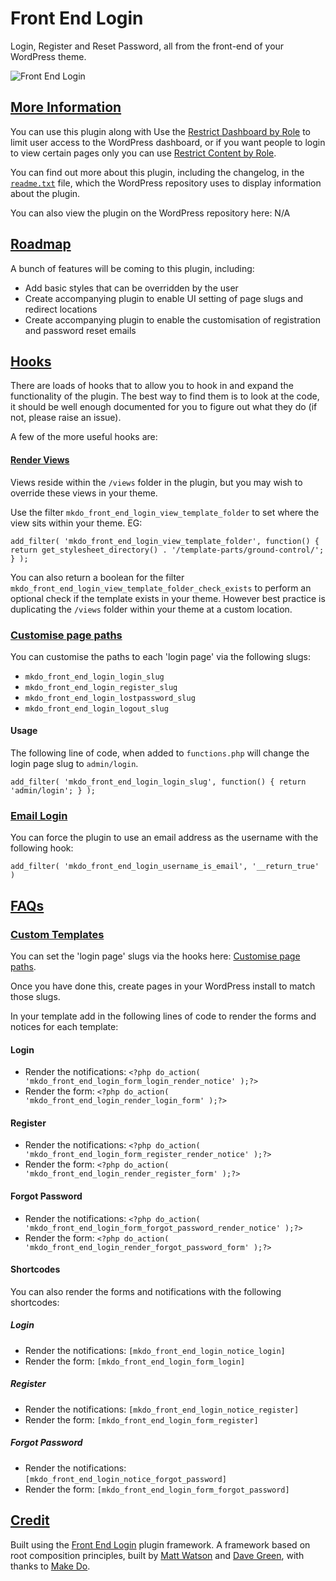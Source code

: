# Front End Login

Login, Register and Reset Password, all from the front-end of your WordPress theme.

![Front End Login](https://github.com/mkdo/front-end-login/blob/master/assets/wp-org/banner-1544x500.png?raw=true "Front End Login")

## [More Information](#more-information)

You can use this plugin along with Use the [Restrict Dashboard by Role](https://en-gb.wordpress.org/plugins/restrict-dashboard-by-role/) to limit user access to the WordPress dashboard, or if you want people to login to view certain pages only you can use [Restrict Content by Role](https://en-gb.wordpress.org/plugins/restrict-content-by-role/).

You can find out more about this plugin, including the changelog, in the [`readme.txt`](https://github.com/mwtsn/front-end-login/blob/master/readme.txt) file, which the WordPress repository uses to display information about the plugin.

You can also view the plugin on the WordPress repository here: N/A

## [Roadmap](#roadmap)
A bunch of features will be coming to this plugin, including:

- Add basic styles that can be overridden by the user
- Create accompanying plugin to enable UI setting of page slugs and redirect locations
- Create accompanying plugin to enable the customisation of registration and password reset emails

## [Hooks](#hooks)

There are loads of hooks that to allow you to hook in and expand the functionality
of the plugin. The best way to find them is to look at the code, it should be well
enough documented for you to figure out what they do (if not, please raise an issue).

A few of the more useful hooks are:

#### [Render Views](#hooks-render-views)
Views reside within the `/views` folder in the plugin, but you may wish to override
these views in your theme.

Use the filter `mkdo_front_end_login_view_template_folder` to set where the view
sits within your theme. EG:

`add_filter( 'mkdo_front_end_login_view_template_folder', function() {  
	return get_stylesheet_directory() . '/template-parts/ground-control/';  
} );`  

You can also return a boolean for the filter `mkdo_front_end_login_view_template_folder_check_exists`
to perform an optional check if the template exists in your theme. However best
practice is duplicating the `/views` folder within your theme at a custom location.

### [Customise page paths](#hooks-page-paths)

You can customise the paths to each 'login page' via the following slugs:

- `mkdo_front_end_login_login_slug`
- `mkdo_front_end_login_register_slug`
- `mkdo_front_end_login_lostpassword_slug`
- `mkdo_front_end_login_logout_slug`

#### Usage

The following line of code, when added to `functions.php` will change the login
page slug to `admin/login`.

`add_filter( 'mkdo_front_end_login_login_slug', function() {
	return 'admin/login';
} );`

### [Email Login](#hooks-email-login)

You can force the plugin to use an email address as the username with the following hook:

`add_filter( 'mkdo_front_end_login_username_is_email', '__return_true' )`

## [FAQs](#faqs)

### [Custom Templates](#faqs-custom-templates)

You can set the 'login page' slugs via the hooks here: [Customise page paths](https://github.com/mwtsn/front-end-login/blob/master/README.md#hooks-page-paths).

Once you have done this, create pages in your WordPress install to match those slugs.

In your template add in the following lines of code to render the forms and notices for each template:

#### Login

- Render the notifications: `<?php do_action( 'mkdo_front_end_login_form_login_render_notice' );?>`
- Render the form: `<?php do_action( 'mkdo_front_end_login_render_login_form' );?>`

#### Register

- Render the notifications: `<?php do_action( 'mkdo_front_end_login_form_register_render_notice' );?>`
- Render the form: `<?php do_action( 'mkdo_front_end_login_render_register_form' );?>`

#### Forgot Password

- Render the notifications: `<?php do_action( 'mkdo_front_end_login_form_forgot_password_render_notice' );?>`
- Render the form: `<?php do_action( 'mkdo_front_end_login_render_forgot_password_form' );?>`

#### Shortcodes

You can also render the forms and notifications with the following shortcodes:

##### Login

- Render the notifications: `[mkdo_front_end_login_notice_login]`
- Render the form: `[mkdo_front_end_login_form_login]`

##### Register

- Render the notifications: `[mkdo_front_end_login_notice_register]`
- Render the form: `[mkdo_front_end_login_form_register]`

##### Forgot Password

- Render the notifications: `[mkdo_front_end_login_notice_forgot_password]`
- Render the form: `[mkdo_front_end_login_form_forgot_password]`

## [Credit](#credit)

Built using the [Front End Login](https://github.com/mwtsn/front-end-login) plugin framework. A framework based on root composition principles, built by [Matt Watson](https://github.com/mwtsn/) and [Dave Green](https://github.com/davetgreen/), with thanks to [Make Do](https://www.makedo.net/).
